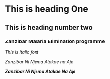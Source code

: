  <!--LESSON ONE HEADING-->

 # This  is heading One
 ## This is heading number two
 ### Zanzibar Malaria Elimination programme


 <!--- HOW TO STELE A FONT TO ITALIC AND BOLD-->

 *This is  italic font*

 *Zanzibar Ni Njema Atakae na Aje*

 **_Zanzibar Ni Njema Atakae Na Aje_**


